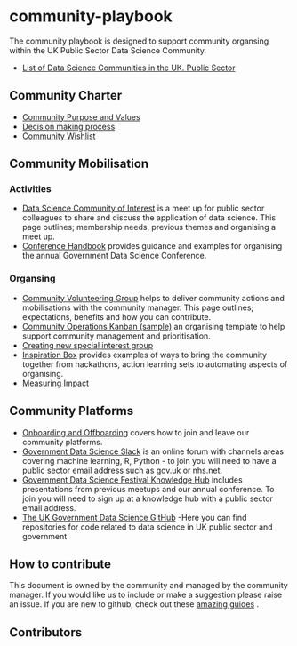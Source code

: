# community-playbook

The community playbook is designed to support community organsing within the UK Public Sector Data Science Community.

* [List of Data Science Communities in the UK. Public Sector](https://github.com/ukgovdatascience/community-playbook/blob/54234de28737cbc8176f61edb4675236e896e3cd/Data%20Science%20Community.pdf) 

## Community Charter 

* [Community Purpose and Values](https://github.com/ukgovdatascience/community-playbook/blob/main/charter/Purpose-values)
* [Decision making process](https://github.com/ukgovdatascience/community-playbook/blob/aded5bf6296a48874e8a1a268fc264aa1ccecf15/charter/governance) 
* [Community Wishlist]() 

## Community Mobilisation

### Activities 

* [Data Science Community of Interest](https://github.com/ukgovdatascience/community-playbook/blob/main/mobilisation/DS_COI.md) is a meet up for public sector colleagues to share and discuss the application of data science. This page outlines; membership needs, previous themes and organising a meet up.
* [Conference Handbook](https://github.com/ukgovdatascience/community-playbook/blob/main/mobilisation/conference.md) provides guidance and examples for organising the annual Government Data Science Conference.  

### Organsing 

* [Community Volunteering Group](https://github.com/ukgovdatascience/community-playbook/blob/aded5bf6296a48874e8a1a268fc264aa1ccecf15/mobilisation/volunteer) helps to deliver community actions and mobilisations with the community manager. This page outlines; expectations, benefits and how you can contribute. 
* [Community Operations Kanban (sample)](https://github.com/ukgovdatascience/community-playbook/blob/aded5bf6296a48874e8a1a268fc264aa1ccecf15/mobilisation/kanban) an organising template to help support community management and prioritisation. 
* [Creating new special interest group](https://github.com/ukgovdatascience/community-playbook/blob/main/mobilisation/new_group.md) 
* [Inspiration Box]( ) provides examples of ways to bring the community together from hackathons, action learning sets to automating aspects of organising. 
* [Measuring Impact]()

## Community Platforms 
* [Onboarding and Offboarding](https://github.com/ukgovdatascience/community-playbook/blob/main/mobilisation/membership.md) covers how to join and leave our community platforms.
* [Government Data Science Slack](https://govdatascience.slack.com/) is an online forum with channels areas covering machine learning, R, Python - to join you will need to have a public sector email address such as gov.uk or nhs.net. 
* [Government Data Science Festival Knowledge Hub](https://khub.net/group/government-data-science-festival/group-library) includes presentations from previous meetups and our annual conference. To join you will need to sign up at a knowledge hub with a public sector email address. 
* [The UK Government Data Science GitHub](https://github.com/ukgovdatascience) -Here you can find repositories for code related to data science in UK public sector and government

## How to contribute 

This document is owned by the community and managed by the community manager. If you would like us to include or make a suggestion please raise an issue.
If you are new to github, check out these [amazing guides](https://guides.github.com/) .

## Contributors 


